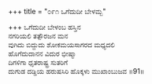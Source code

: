 +++
title = "೦೯೧ ಒಗೆದುದೀ ಬೇಳಮ್ಬ"

+++
ಒಗೆದುದೀ ಬೇಳಂಬ ಹಸ್ತಿನ  
ನಗರಿಯಲಿ ತತ್ಪೌರಜನ ಮನ  
ವುಗಿದು ಬಿದ್ದುದು ಶೋಕಮಯಸಾಗರದ ಮಧ್ಯದಲಿ  
ಹೊಗೆದುದಾನನ ವಿದುರ ಭೀಷ್ಮಾ  
ದಿಗಳಿಗಾ ಧೃತರಾಷ್ಟ್ರ ಸುತರಿಗೆ      
ದುಗುಡ ದಡ್ಡಿಯ ಹರುಷಸಿರಿ ಹೊಕ್ಕಳು ಮುಖಾಂಬುಜವ     ॥91॥